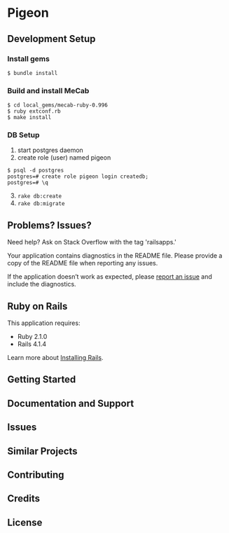 Pigeon
================

## Development Setup

### Install gems

```
$ bundle install
```

### Build and install MeCab

```
$ cd local_gems/mecab-ruby-0.996
$ ruby extconf.rb
$ make install
```

### DB Setup

1. start postgres daemon
2. create role (user) named pigeon
  ```
  $ psql -d postgres
  postgres=# create role pigeon login createdb;
  postgres=# \q
  ```
3. `rake db:create`
4. `rake db:migrate`

Problems? Issues?
-----------

Need help? Ask on Stack Overflow with the tag 'railsapps.'

Your application contains diagnostics in the README file. Please provide a copy of the README file when reporting any issues.

If the application doesn’t work as expected, please [report an issue](https://github.com/RailsApps/rails_apps_composer/issues)
and include the diagnostics.

Ruby on Rails
-------------

This application requires:

- Ruby 2.1.0
- Rails 4.1.4

Learn more about [Installing Rails](http://railsapps.github.io/installing-rails.html).

Getting Started
---------------

Documentation and Support
-------------------------

Issues
-------------

Similar Projects
----------------

Contributing
------------

Credits
-------

License
-------
